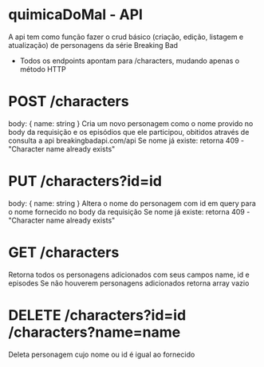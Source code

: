 # quimicaDoMal - API

A api tem como função fazer o crud básico (criação, edição, listagem e atualização) de personagens da série Breaking Bad

- Todos os endpoints apontam para /characters, mudando apenas o método HTTP

# POST /characters
 body: { name: string }
 Cria um novo personagem como o nome provido no body da requisição e os episódios que ele participou, obitidos através de consulta a api breakingbadapi.com/api
 Se nome já existe: retorna 409 - "Character name already exists"
 
# PUT /characters?id=id
 body: { name: string }
 Altera o nome do personagem com id em query para o nome fornecido no body da requisição
 Se nome já existe: retorna 409 - "Character name already exists"
 
# GET /characters
 Retorna todos os personagens adicionados com seus campos name, id e episodes
 Se não houverem personagens adicionados retorna array vazio
 
# DELETE /characters?id=id /characters?name=name
 Deleta personagem cujo nome ou id é igual ao fornecido

  
